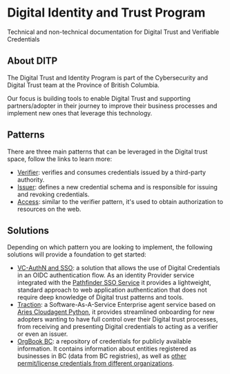 # Digital Identity and Trust Program

Technical and non-technical documentation for Digital Trust and Verifiable Credentials

## About DITP

The Digital Trust and Identity Program is part of the Cybersecurity and Digital Trust team at the Province of British Columbia.

Our focus is building tools to enable Digital Trust and supporting partners/adopter in their journey to improve their business processes and implement new ones that leverage this technology.

## Patterns

There are three main patterns that can be leveraged in the Digital trust space, follow the links to learn more:

- [Verifier](patterns/verifier.md): verifies and consumes credentials issued by a third-party authority.
- [Issuer](patterns/issuer.md): defines a new credential schema and is responsible for issuing and revoking credentials.
- [Access](patterns/access.md): similar to the verifier pattern, it's used to obtain authorization to resources on the web.

## Solutions

Depending on which pattern you are looking to implement, the following solutions will provide a foundation to get started:

- [VC-AuthN and SSO](solutions/vc-authn-sso.md): a solution that allows the use of Digital Credentials in an OIDC authentication flow. As an identity Provider service integrated with the [Pathfinder SSO Service](https://developer.gov.bc.ca/docs/default/component/css-docs) it provides a lightweight, standard approach to web application authentication that does not require deep knowledge of Digital trust patterns and tools.
- [Traction](solutions/traction-overview.md): a Software-As-A-Service Enterprise agent service based on [Aries Cloudagent Python](https://github.com/hyperledger/aries-cloudagent-python), it provides streamlined onboarding for new adopters wanting to have full control over their Digital trust processes, from receiving and presenting Digital credentials to acting as a verifier or even an issuer.
- [OrgBook BC](solutions/orgbook-bc.md): a repository of credentials for publicly available information. It contains information about entities registered as businesses in BC (data from BC registries), as well as [other permit/license credentials from different organizations](https://orgbook.gov.bc.ca/about/orgbook-data).
